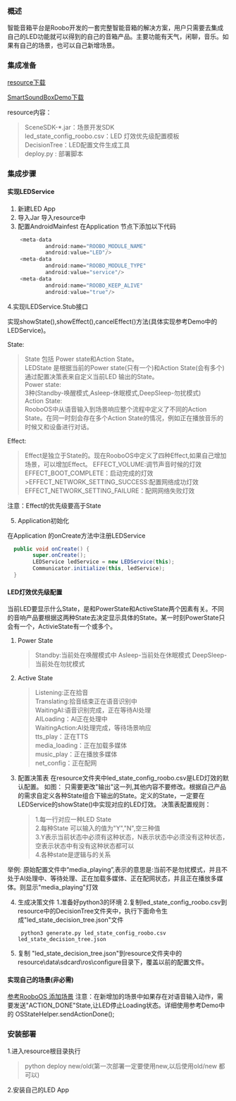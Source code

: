 ### 概述
智能音箱平台是Roobo开发的一套完整智能音箱的解决方案，用户只需要去集成自己的LED功能就可以得到的自己的音箱产品。主要功能有天气，闲聊，音乐。如果有自己的场景，也可以自己新增场景。

### 集成准备
  [resource下载](https://pan.baidu.com/s/1eSCMlzG)
  
  [SmartSoundBoxDemo下载](https://pan.baidu.com/s/1eSCMlzG)
  
  resource内容：
  
  > SceneSDK-*.jar：场景开发SDK   
  > led_state_config_roobo.csv：LED 灯效优先级配置模板    
 > DecisionTree：LED配置文件生成工具   
> deploy.py : 部署脚本  

### 集成步骤
#### 实现LEDService
 1. 新建LED App
 2. 导入Jar
  导入resource中
 3. 配置AndroidMainfest
 在Application 节点下添加以下代码
``` java
    <meta-data
            android:name="ROOBO_MODULE_NAME"
            android:value="LED"/>
    <meta-data
            android:name="ROOBO_MODULE_TYPE"
            android:value="service"/>
    <meta-data
            android:name="ROOBO_KEEP_ALIVE"
            android:value="true"/>
```

4.实现ILEDService.Stub接口

实现showState(),showEffect(),cancelEffect()方法(具体实现参考Demo中的 LEDService)。

State:
>State 包括 Power state和Action State。  
>LEDState 是根据当前的Power state(只有一个)和Action State(会有多个)通过配置决策表来自定义当前LED 输出的State。  
>Power state:   
>3种(Standby-唤醒模式,Asleep-休眠模式,DeepSleep-勿扰模式)  
>Action State:    
 >RooboOS中从语音输入到场景响应整个流程中定义了不同的Action State。在同一时刻会存在多个Action State的情况，例如正在播放音乐的时候又和设备进行对话。

Effect:  
>Effect是独立于State的。现在RooboOS中定义了四种Effect,如果自己增加场景，可以增加Effect。 
>EFFECT_VOLUME:调节声音时候的灯效  
>EFFECT_BOOT_COMPLETE：启动完成的灯效   >EFFECT_NETWORK_SETTING_SUCCESS:配置网络成功灯效   
>EFFECT_NETWORK_SETTING_FAILURE：配网网络失败灯效  

注意：Effect的优先级要高于State

5. Application初始化

在Application 的onCreate方法中注册LEDService
```java
  public void onCreate() {
        super.onCreate();
        LEDService ledService = new LEDService(this);
        Communicator.initialize(this, ledService);
  }
```

#### LED灯效优先级配置
当前LED要显示什么State，是和PowerState和ActiveState两个因素有关。不同的音响产品要根据这两种State去决定显示具体的State。某一时刻PowerState只会有一个，ActivieState有一个或多个。

 1. Power State
	 >Standby:当前处在唤醒模式中
	 >Asleep-当前处在休眠模式
	 >DeepSleep-当前处在勿扰模式
 
 2. Active State  
	 > Listening:正在拾音  
	 > Translating:拾音结束正在语音识别中  
	 > WaitingAI:语音识别完成，正在等待AI处理  
	 > AILoading：AI正在处理中  
	 > WaitingAction:AI处理完成，等待场景响应  
	 > tts_play：正在TTS  
	 > media_loading：正在加载多媒体  
	 > music_play：正在播放多媒体  
	 > net_config：正在配网  
 
 3. 配置决策表
 在resource文件夹中led_state_config_roobo.csv是LED灯效的默认配置。
 如图：
只需要更改"输出"这一列,其他内容不要修改。根据自己产品的需求自定义各种State组合下输出的State。定义的State，一定要在LEDService的showState()中实现对应的LED灯效。
 决策表配置规则：
	 > 1.每一行对应一种LED State  
	 > 2.每种State 可以输入的值为"Y","N",空三种值  
	 > 3.Y表示当前状态中必须有这种状态，N表示状态中必须没有这种状态，空表示状态中有没有这种状态都可以  
	 > 4.各种state是逻辑与的关系  
 
 举例:
 原始配置文件中“media_playing”,表示的意思是:当前不是勿扰模式，并且不处于AI处理中、等待处理、正在加载多媒体、正在配网状态，并且正在播放多媒体。则显示"media_playing"灯效
 
 4. 生成决策文件
	 1.准备好python3的环境
	 2.复制led_state_config_roobo.csv到resource中的DecisionTree文件夹中，执行下面命令生成"led_state_decision_tree.json"文件
	 
	```
	 python3 generate.py led_state_config_roobo.csv  led_state_decision_tree.json
	```
 
 5. 复制 "led_state_decision_tree.json"到resource文件夹中的resource\data\sdcard\ros\configure目录下，覆盖以前的配置文件。

#### 实现自己的场景(非必需)
[参考RooboOS 添加场景]()
注意：在新增加的场景中如果存在对语音输入动作，需要发送"ACTION_DONE"State,让LED停止Loading状态。详细使用参考Demo中的
OSStateHelper.sendActionDone();
### 安装部署

1.进入resource根目录执行

> python deploy new/old(第一次部署一定要使用new,以后使用old/new 都可以)
	  
2.安装自己的LED App
